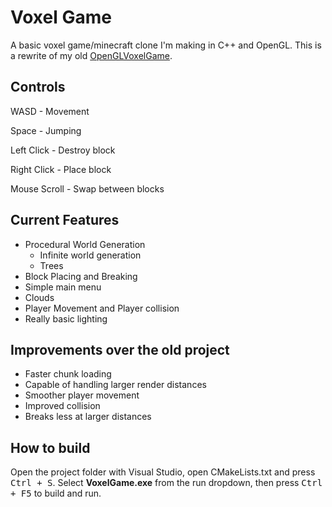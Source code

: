 # Voxel Game

A basic voxel game/minecraft clone I'm making in C++ and OpenGL.
This is a rewrite of my old [OpenGLVoxelGame](https://github.com/Werlog/OpenGLVoxelGame).

## Controls

WASD - Movement

Space - Jumping

Left Click - Destroy block

Right Click - Place block

Mouse Scroll - Swap between blocks

## Current Features

- Procedural World Generation
	- Infinite world generation
	- Trees
- Block Placing and Breaking
- Simple main menu
- Clouds
- Player Movement and Player collision
- Really basic lighting

## Improvements over the old project

- Faster chunk loading
- Capable of handling larger render distances
- Smoother player movement
- Improved collision
- Breaks less at larger distances

## How to build
Open the project folder with Visual Studio, open CMakeLists.txt and press <kbd>Ctrl + S</kbd>.
Select **VoxelGame.exe** from the run dropdown, then press <kbd>Ctrl + F5</kbd> to build and run.